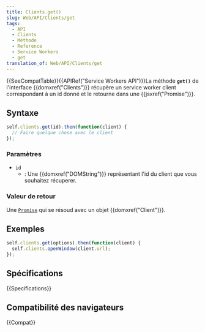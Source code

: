 ```yaml
---
title: Clients.get()
slug: Web/API/Clients/get
tags:
  - API
  - Clients
  - Méthode
  - Reference
  - Service Workers
  - get
translation_of: Web/API/Clients/get
---
```

{{SeeCompatTable}}{{APIRef("Service Workers API")}}La méthode **`get()`** de l'interface {{domxref("Clients")}} récupère un service worker client correspondant à un id donné et le retourne dans une {{jsxref("Promise")}}.

## Syntaxe

```js
self.clients.get(id).then(function(client) {
  // Faire quelque chose avec le client
});
```

### Paramètres

- `id`
  - : Une {{domxref("DOMString")}} représentant l'id du client que vous souhaitez récuperer.

### Valeur de retour

Une [`Promise`](/fr/docs/Web/JavaScript/Reference/Global_Objects/Promise) qui se résoud avec un objet {{domxref("Client")}}.

## Exemples

```js
self.clients.get(options).then(function(client) {
  self.clients.openWindow(client.url);
});
```

## Spécifications

{{Specifications}}

## Compatibilité des navigateurs

{{Compat}}
